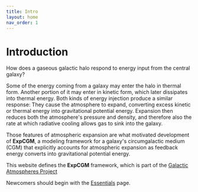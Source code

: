 ```yaml
---
title: Intro
layout: home
nav_order: 1
---
```


<title>ExpCGM</title> <script src="https://polyfill.io/v3/polyfill.min.js?features=es6"></script> <script> MathJax = { tex: { inlineMath: [['$', '$']], displayMath: [ ['$$','$$'], ["\\(","\\)"] ], processEscapes: true } }; </script> <script id="MathJax-script" async src="https://cdn.jsdelivr.net/npm/mathjax@3/es5/tex-chtml.js"> </script>

# Introduction

How does a gaseous galactic halo respond to energy input from the central galaxy?

Some of the energy coming from a galaxy may enter the halo in thermal form. Another portion of it may enter in kinetic form, which later dissipates into thermal energy. Both kinds of energy injection produce a similar response: They cause the atmosphere to expand, converting excess kinetic or thermal energy into gravitational potential energy. Expansion then reduces both the atmosphere's pressure and density, and therefore also the rate at which radiative cooling allows gas to sink into the galaxy.

Those features of atmospheric expansion are what motivated development of **ExpCGM**, a modeling framework for a galaxy's circumgalactic medium (CGM) that explicitly accounts for atmospheric expansion as feedback energy converts into gravitational potential energy.

This website defines the **ExpCGM** framework, which is part of the [Galactic Atmospheres Project](https://galacticatmospheres.org) 

Newcomers should begin with the [Essentials](descriptions/Essentials) page.
